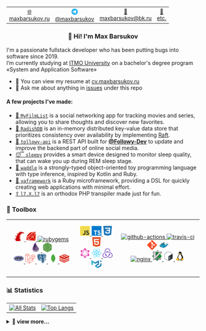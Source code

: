 <table align=center>
  <tr>
    <td align=center><a href="https://maxbarsukov.ru/" target="_blank">
      🌐<br/>maxbarsukov.ru
    </a></td>
    <td align=center><a href="https://t.me/maxbarsukov" target="_blank">
      <img align="center" src="https://raw.githubusercontent.com/AliSawari/github-profile-readme-generator/master/src/images/icons/Social/telegram.svg" alt="Telegram: @maxbarsukov" height="20" width="20"/>
      <br/>@maxbarsukov
    </a></td>
    <td align=center><a href="mailto:maxbarsukov@bk.ru" target="_blank">
      📧<br/>maxbarsukov@bk.ru
    </a></td>
    <td align=center><a href="https://profiles.maxbarsukov.ru" target="_blank">
      👥<br/>etc.
    </a></td>
  </tr>
</table>

<h3 align="center">👋 Hi! I'm Max Barsukov</h3>

I'm a passionate fullstack developer who has been putting bugs into software since 2019.\
I’m currently studying at [ITMO University](https://en.itmo.ru/) on a bachelor's degree program «System and Application Software»

* 📝 You can view my resume at [cv.maxbarsukov.ru](https://cv.maxbarsukov.ru/)
* 💬 Ask me about anything in [issues](https://github.com/maxbarsukov/maxbarsukov/issues) under this repo

<h4>A few projects I've made:</h4>

* [🍿 `MyFilmList`](https://github.com/maxbarsukov/MyFilmList) is a social networking app for tracking movies and series, allowing you to share thoughts and discover new favorites.
* [🌱 `RadishDB`](https://github.com/maxbarsukov/radish-db) is an in-memory distributed key-value data store that prioritizes consistency over availability by implementing [Raft](https://raft.github.io/).
* [🧙 `tollowy-api`](https://github.com/maxbarsukov/tollowy-api) is a REST API built for [**@Followy-Dev**](https://github.com/Followy-Dev) to update and improve the backend part of online social media.
* [😴 `sleepy`](https://github.com/maxbarsukov/sleepy) provides a smart device designed to monitor sleep quality, that can wake you up during REM sleep stage.
* [🦩 `waddle`](https://github.com/maxbarsukov/waddle) is a strongly-typed object-oriented toy programming language with type inference, inspired by Kotlin and Ruby.
* [🦎 `yaframework`](https://github.com/maxbarsukov/yaframework) is a Ruby microframework, providing a DSL for quickly creating web applications with minimal effort.
* [☦️ `l7.X.l7`](https://github.com/maxbarsukov/l7.X.l7) is an orthodox PHP transpiler made just for fun.

<h3 align="left">🧰 Toolbox</h3>

<table>
  <tr>
    <td align="center">
      <p align="center">
        <a href="https://rubyonrails.org/" target="_blank" rel="noreferrer">
          <img src="https://raw.githubusercontent.com/devicons/devicon/master/icons/rails/rails-plain.svg" alt="rails" width="26" height="26" />
        </a>
        <a href="https://www.ruby-lang.org/" target="_blank" rel="noreferrer">
          <img src="https://raw.githubusercontent.com/devicons/devicon/master/icons/ruby/ruby-plain.svg" alt="ruby" width="26" height="26" />
        </a>
        <a href="https://rubygems.org/" target="_blank" rel="noreferrer">
          <img src="https://raw.githubusercontent.com/detain/svg-logos/780f25886640cef088af994181646db2f6b1a3f8/svg/rubygems.svg" alt="rubygems" width="26" height="26" />
        </a>
        <a href="https://elixir-lang.org/" target="_blank" rel="noreferrer">
          <img src="https://github.com/devicons/devicon/blob/master/icons/elixir/elixir-original.svg" alt="elixir" width="26" height="26" />
        </a>
         <a href="https://nodejs.org/en/" target="_blank" rel="noreferrer">
          <img src="https://raw.githubusercontent.com/devicons/devicon/master/icons/nodejs/nodejs-plain.svg" alt="nodejs" width="26" height="26" />
        </a>
        <br/>
        <a href="https://www.php.net/" target="_blank" rel="noreferrer">
          <img src="https://raw.githubusercontent.com/devicons/devicon/master/icons/php/php-original.svg" alt="php" width="26" height="26" />
        </a>
        <a href="https://laravel.com/" target="_blank" rel="noreferrer">
          <img src="https://raw.githubusercontent.com/devicons/devicon/master/icons/laravel/laravel-original.svg" alt="laravel" width="26" height="26" />
        </a>
        <a href="https://www.postgresql.org/" target="_blank" rel="noreferrer">
          <img src="https://raw.githubusercontent.com/devicons/devicon/master/icons/postgresql/postgresql-plain.svg" alt="postgresql" width="26" height="26" />
        </a>
        <a href="https://www.mongodb.com/" target="_blank" rel="noreferrer">
          <img src="https://raw.githubusercontent.com/devicons/devicon/master/icons/mongodb/mongodb-plain.svg" alt="mongodb" width="26" height="26" />
        </a>
        <a href="https://redis.io/" target="_blank" rel="noreferrer">
          <img src="https://raw.githubusercontent.com/devicons/devicon/master/icons/redis/redis-plain.svg" alt="redis" width="26" height="26" />
        </a>
      </p>
    </td>
    <td align="center">
      <p align="center">
        <a href="https://developer.mozilla.org/docs/Web/JavaScript" target="_blank" rel="noreferrer">
          <img src="https://raw.githubusercontent.com/devicons/devicon/master/icons/javascript/javascript-original.svg" alt="javascript" width="26" height="26" />
        </a>
        <a href="https://www.typescriptlang.org/" target="_blank" rel="noreferrer">
          <img src="https://raw.githubusercontent.com/devicons/devicon/master/icons/typescript/typescript-plain.svg" alt="typescript" width="26" height="26" />
        </a>
        <a href="https://www.w3schools.com/css/" target="_blank" rel="noreferrer">
          <img src="https://raw.githubusercontent.com/devicons/devicon/master/icons/css3/css3-plain.svg" alt="css3" width="26" height="26" />
        </a>
        <a href="https://www.w3.org/html/" target="_blank" rel="noreferrer">
          <img src="https://raw.githubusercontent.com/devicons/devicon/master/icons/html5/html5-plain.svg" alt="html5" width="26" height="26" />
        </a>
        <br/>
        <a href="https://graphql.org/" target="_blank" rel="noreferrer">
          <img src="https://raw.githubusercontent.com/devicons/devicon/master/icons/graphql/graphql-plain.svg" alt="graphql" width="26" height="26" />
        </a>
        <a href="https://reactjs.org/" target="_blank" rel="noreferrer">
          <img src="https://raw.githubusercontent.com/devicons/devicon/master/icons/react/react-original.svg" alt="react" width="26" height="26" />
        </a>
        <a href="https://redux.js.org/" target="_blank" rel="noreferrer">
          <img src="https://raw.githubusercontent.com/devicons/devicon/master/icons/redux/redux-original.svg" alt="redux" width="26" height="26" />
        </a>
        <a href="https://mui.com/" target="_blank" rel="noreferrer">
          <img src="https://raw.githubusercontent.com/devicons/devicon/master/icons/materialui/materialui-original.svg" alt="materialui" width="26" height="26" />
        </a>
      </p>
    </td>
    <td align="center">
      <p align="center">
        <a href="https://github.com/features/actions" target="_blank" rel="noreferrer">
          <picture>
            <source
              srcset="https://raw.githubusercontent.com/homarr-labs/dashboard-icons/f5e4cd3858ebbc3a2d3bed9bd0cbb9f0ea3ca030/svg/github-light.svg"
              media="(prefers-color-scheme: dark)"
            />
            <source
              srcset="https://raw.githubusercontent.com/homarr-labs/dashboard-icons/f5e4cd3858ebbc3a2d3bed9bd0cbb9f0ea3ca030/svg/github.svg"
              media="(prefers-color-scheme: light), (prefers-color-scheme: no-preference)"
            />
            <img src="https://raw.githubusercontent.com/homarr-labs/dashboard-icons/f5e4cd3858ebbc3a2d3bed9bd0cbb9f0ea3ca030/svg/github.svg" alt="github-actions" width="26" height="26" />
          </picture>
        </a>
        <a href="https://travis-ci.org/" target="_blank" rel="noreferrer">
          <img src="https://www.vectorlogo.zone/logos/travis-ci/travis-ci-icon.svg" alt="travis-ci" width="26" height="26" />
        </a>
        <a href="https://git-scm.com/" target="_blank" rel="noreferrer">
          <img src="https://raw.githubusercontent.com/devicons/devicon/master/icons/git/git-original.svg" alt="git" width="26" height="26" />
        </a>
        <a href="https://www.docker.com/" target="_blank" rel="noreferrer">
          <img src="https://raw.githubusercontent.com/devicons/devicon/master/icons/docker/docker-original.svg" alt="docker" width="26" height="26" />
        </a>
        <br/>
        <a href="https://nginx.org/" target="_blank" rel="noreferrer">
          <img src="https://www.vectorlogo.zone/logos/nginx/nginx-icon.svg" alt="nginx" width="26" height="26" />
        </a>
        <a href="https://www.vim.org/" target="_blank" rel="noreferrer">
          <img src="https://raw.githubusercontent.com/devicons/devicon/master/icons/vim/vim-original.svg" alt="vim" width="26" height="26" />
        </a>
        <a href="https://www.gnu.org/software/bash/" target="_blank" rel="noreferrer">
          <img src="https://raw.githubusercontent.com/devicons/devicon/master/icons/bash/bash-original.svg" alt="bash" width="26" height="26" />
        </a>
        <a href="https://www.linux.org/" target="_blank" rel="noreferrer">
          <img src="https://raw.githubusercontent.com/github/explore/80688e429a7d4ef2fca1e82350fe8e3517d3494d/topics/linux/linux.png" alt="linux" width="26" height="26" />
        </a>
      </p>
    </td>
  </tr>
</table>

<h3 align="left">📊 Statistics</h3>

<table>
  <tr>
    <td align="center">
      <a href="https://github.com/maxbarsukov">
        <picture>
          <source
            srcset="https://github-readme-stats-bis1chka3-maxbarsukovs-projects.vercel.app/api?username=maxbarsukov&show_icons=true&include_all_commits=true&count_private=true&private=true&hide=contribs&hide_border=true&custom_title=GitHub%20Stats&theme=github_dark"
            media="(prefers-color-scheme: dark)"
          />
          <source
            srcset="https://github-readme-stats-bis1chka3-maxbarsukovs-projects.vercel.app/api?username=maxbarsukov&show_icons=true&include_all_commits=true&count_private=true&private=true&hide=contribs&hide_border=true&custom_title=GitHub%20Stats"
            media="(prefers-color-scheme: light), (prefers-color-scheme: no-preference)"
          />
          <img decoding="async" loading="lazy" align="center" src="https://github-readme-stats-bis1chka3-maxbarsukovs-projects.vercel.app/api?username=maxbarsukov&show_icons=true&include_all_commits=true&count_private=true&private=true&hide=contribs&hide_border=true&custom_title=GitHub%20Stats" alt="All Stats" />
        </picture>
      </a>
    </td>
    <td align="center">
      <a href="https://github.com/maxbarsukov?tab=repositories">
        <picture>
          <source
            srcset="https://github-readme-stats-bis1chka3-maxbarsukovs-projects.vercel.app/api/top-langs/?username=maxbarsukov&layout=compact&langs_count=6&hide_border=true&hide=Jupyter%20Notebook&theme=github_dark"
            media="(prefers-color-scheme: dark)"
          />
          <source
            srcset="https://github-readme-stats-bis1chka3-maxbarsukovs-projects.vercel.app/api/top-langs/?username=maxbarsukov&layout=compact&langs_count=6&hide=Jupyter%20Notebook&hide_border=true"
            media="(prefers-color-scheme: light), (prefers-color-scheme: no-preference)"
          />
          <img decoding="async" loading="lazy" align="center" src="https://github-readme-stats-bis1chka3-maxbarsukovs-projects.vercel.app/api/top-langs/?username=maxbarsukov&layout=compact&langs_count=6&hide_border=true&hide=Jupyter%20Notebook" alt="Top Langs" />
        </picture>
      </a>
    </td>
  </tr>
</table>

<details>
 <summary><b>👀 view more...</b></summary>

  <br/>
  <table>
    <tr>
      <td>
        <img align="center" src="https://komarev.com/ghpvc/?username=maxbarsukov&style=flat-square&abbreviated=true&color=blue" alt="Profile views" />      
      </td>
    </tr>
    <tr>
      <td>
        <img src="https://github-profile-trophy.vercel.app/?username=maxbarsukov&no-bg=true&margin-w=15&column=5&rank=-C,-B" />
      </td>
    </tr>
  </table>
</details>
